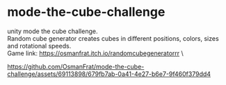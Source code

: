 # mode-the-cube-challenge
 unity mode the cube challenge.\
 Random cube generator creates cubes in different positions, colors, sizes and rotational speeds.\
 Game link: https://osmanfrat.itch.io/randomcubegeneratorrr \
 
 https://github.com/OsmanFrat/mode-the-cube-challenge/assets/69113898/679fb7ab-0a41-4e27-b6e7-9f460f379dd4

